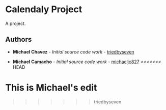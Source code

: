 # Calendaly Project

A project.

<!-- ## Built With -->

<!-- - [React Native](https://facebook.github.io/react-native/) - React native framework.
- [Apollo](https://www.apollographql.com/docs/) - Apollo framework for react native .
- [GraphQL](https://graphql.org/) - GraphQL api framework.
- [Amplify](https://aws-amplify.github.io/) - Amplify CLI for architecture. -->

## Authors

- **Michael Chavez** - _Initial source code work_ - [triedbyseven](https://github.com/triedbyseven)

- **Michael Camacho** - _Initial source code work_ - [michaeljc827](https://github.com/michaeljc827)
<<<<<<< HEAD




This is Michael's edit
=======
>>>>>>> triedbyseven
